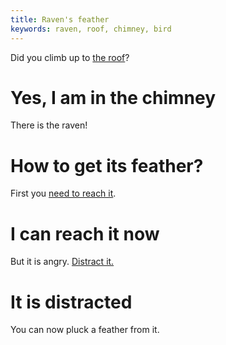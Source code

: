 ```yaml
---
title: Raven's feather
keywords: raven, roof, chimney, bird
---
```


Did you climb up to [the roof](../100-outside/index.md)?

# Yes, I am in the chimney
There is the raven!

# How to get its feather?
First you [need to reach it](01-reach-raven.md).

# I can reach it now
But it is angry. [Distract it.](02-distract.md)

# It is distracted
You can now pluck a feather from it.
